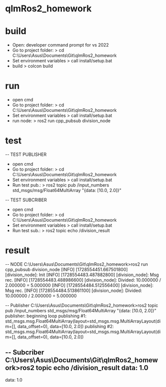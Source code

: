 # qlmRos2_homework

# build
- Open: developer command prompt for vs 2022
- Go to project folder: > cd C:\Users\Asus\Documents\Git\qlmRos2_homework
- Set environment variables > call install/setup.bat
- build > colcon build

# run 
- open cmd 
- Go to project folder: > cd C:\Users\Asus\Documents\Git\qlmRos2_homework
- Set environment variables > call install/setup.bat
- run node: > ros2 run cpp_pubsub division_node

# test 
-- TEST PUBLISHER 
- open cmd 
- Go to project folder: > cd C:\Users\Asus\Documents\Git\qlmRos2_homework
- Set environment variables > call install/setup.bat
- Run test pub.: > ros2 topic pub /input_numbers std_msgs/msg/Float64MultiArray "{data: [10.0, 2.0]}"

-- TEST SUBCRIBER
- open cmd 
- Go to project folder: > cd C:\Users\Asus\Documents\Git\qlmRos2_homework
- Set environment variables > call install/setup.bat
- Run test sub.: > ros2 topic echo /division_result

# result

-- NODE 
C:\Users\Asus\Documents\Git\qlmRos2_homework>ros2 run cpp_pubsub division_node
[INFO] [1728554451.667501800] [division_node]: Init
[INFO] [1728554483.487882800] [division_node]: Msg rec.
[INFO] [1728554483.488986600] [division_node]: Divided: 10.000000 / 2.000000 = 5.000000
[INFO] [1728554484.512556400] [division_node]: Msg rec.
[INFO] [1728554484.513861100] [division_node]: Divided: 10.000000 / 2.000000 = 5.000000

-- Publisher
C:\Users\Asus\Documents\Git\qlmRos2_homework>ros2 topic pub /input_numbers std_msgs/msg/Float64MultiArray "{data: [10.0, 2.0]}"
publisher: beginning loop
publishing #1: std_msgs.msg.Float64MultiArray(layout=std_msgs.msg.MultiArrayLayout(dim=[], data_offset=0), data=[10.0, 2.0])
publishing #2: std_msgs.msg.Float64MultiArray(layout=std_msgs.msg.MultiArrayLayout(dim=[], data_offset=0), data=[10.0, 2.0])

-- Subcriber 
C:\Users\Asus\Documents\Git\qlmRos2_homework>ros2 topic echo /division_result
data: 1.0
---
data: 1.0